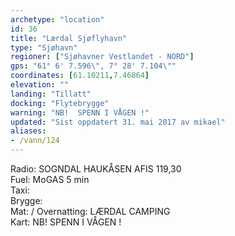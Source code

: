 ```yaml
---
archetype: "location"
id: 36
title: "Lærdal Sjøflyhavn"
type: "Sjøhavn"
regioner: ["Sjøhavner Vestlandet - NORD"]
gps: "61° 6' 7.596\", 7° 28' 7.104\""
coordinates: [61.10211,7.46864]
elevation: ""
landing: "Tillatt"
docking: "Flytebrygge"
warning: "NB!  SPENN I VÅGEN !"
updated: "Sist oppdatert 31. mai 2017 av mikael"
aliases:
- /vann/124
---
```


Radio:  SOGNDAL HAUKÅSEN AFIS 119,30\
Fuel:  MoGAS 5 min\
Taxi:\
Brygge:\
Mat: / Overnatting: LÆRDAL CAMPING\
 Kart: NB!  SPENN I VÅGEN !

